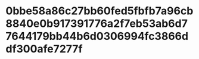 # 0bbe58a86c27bb60fed5fbfb7a96cb8840e0b917391776a2f7eb53ab6d77644179bb44b6d0306994fc3866ddf300afe7277f